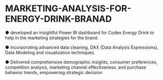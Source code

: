 # MARKETING-ANALYSIS-FOR-ENERGY-DRINK-BRANAD

●	developed an insightful Power BI dashboard for Codex Energy Drink to help in the marketing strategies for the brand.

●	incorporating advanced data cleaning, DAX (Data Analysis Expressions), Data Modeling and visualization techniques. 

●	Delivered comprehensive demographic insights, consumer preferences, competition analysis, marketing channel effectiveness, and purchase behavior trends, empowering strategic decision 
